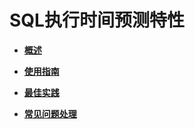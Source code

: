 # SQL执行时间预测特性<a name="ZH-CN_TOPIC_0243595904"></a>

-   **[概述](概述-14.md)**  

-   **[使用指南](使用指南.md)**  

-   **[最佳实践](最佳实践.md)**  

-   **[常见问题处理](常见问题处理.md)**  


